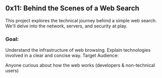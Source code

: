 ## 0x11: Behind the Scenes of a Web Search
This project explores the technical journey behind a simple web search. We'll delve into the network, servers, and security at play.

### Goal:

Understand the infrastructure of web browsing.
Explain technologies involved in a clear and concise way.
Target Audience:

Anyone curious about how the web works (developers & non-technical users)
